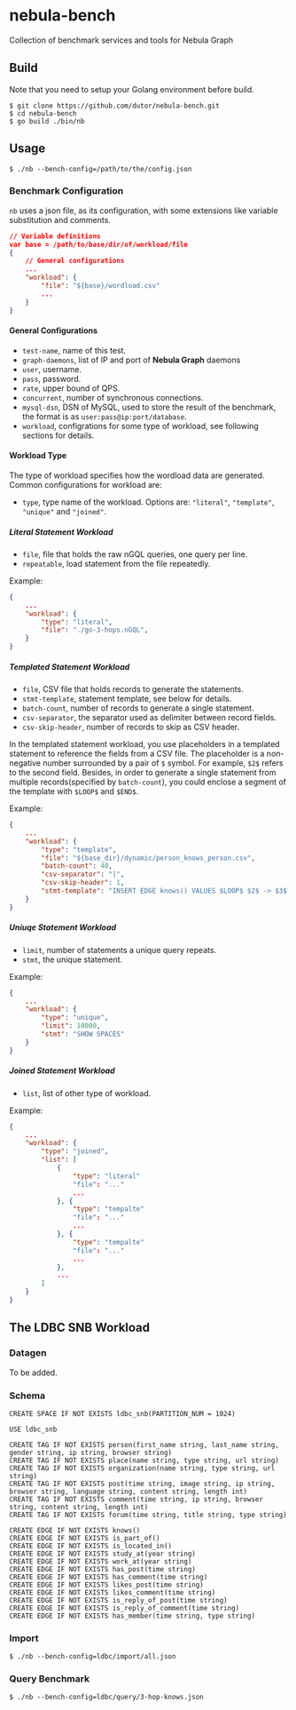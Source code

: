 # nebula-bench
Collection of benchmark services and tools for Nebula Graph

## Build

Note that you need to setup your Golang environment before build.

```shell
$ git clone https://github.com/dutor/nebula-bench.git
$ cd nebula-bench
$ go build ./bin/nb
```

## Usage

```shell
$ ./nb --bench-config=/path/to/the/config.json
```

### Benchmark Configuration
`nb` uses a json file, as its configuration, with some extensions like variable substitution and comments.

```json
// Variable definitions
var base = /path/to/base/dir/of/workload/file
{
    // General configurations
    ...
    "workload": {
        "file": "${base}/wordload.csv"
        ...
    }
}
```

#### General Configurations
  * `test-name`, name of this test.
  * `graph-daemons`, list of IP and port of **Nebula Graph** daemons
  * `user`, username.
  * `pass`, password.
  * `rate`, upper bound of QPS.
  * `concurrent`, number of synchronous connections.
  * `mysql-dsn`, DSN of MySQL, used to store the result of the benchmark, the format is as `user:pass@ip:port/database`.
  * `workload`, configrations for some type of workload, see following sections for details.

#### Workload Type
The type of workload specifies how the wordload data are generated. Common configurations for workload are:
  * `type`, type name of the workload. Options are: `"literal"`, `"template"`, `"unique"` and `"joined"`.

##### Literal Statement Workload
  * `file`, file that holds the raw nGQL queries, one query per line.
  * `repeatable`, load statement from the file repeatedly.

Example:
```json
{
    ...
	"workload": {
		"type": "literal",
		"file": "./go-3-hops.nGQL",
	}
}
```
##### Templated Statement Workload
  * `file`, CSV file that holds records to generate the statements.
  * `stmt-template`, statement template, see below for details.
  * `batch-count`, number of records to generate a single statement.
  * `csv-separator`, the separator used as delimiter between record fields.
  * `csv-skip-header`, number of records to skip as CSV header.

In the templated statement workload, you use placeholders in a templated statement to reference the fields from a CSV file. The placeholder is a non-negative number surrounded by a pair of `$` symbol. For example, `$2$` refers to the second field.
Besides, in order to generate a single statement from multiple records(specified by `batch-count`), you could enclose a segment of the template with `$LOOP$` and `$END$`.

Example:
```json
{
    ...
	"workload": {
		"type": "template",
		"file": "${base_dir}/dynamic/person_knows_person.csv",
		"batch-count": 40,
		"csv-separator": "|",
		"csv-skip-header": 1,
		"stmt-template": "INSERT EDGE knows() VALUES $LOOP$ $2$ -> $3$:()$END$"
	}
}
```

##### Uniuqe Statement Workload
  * `limit`, number of statements a unique query repeats.
  * `stmt`, the unique statement.

Example:
```json
{
    ...
	"workload": {
		"type": "unique",
        "limit": 10000,
		"stmt": "SHOW SPACES"
	}
}
```

##### Joined Statement Workload
  * `list`, list of other type of workload.

Example:
```json
{
    ...
	"workload": {
		"type": "joined",
        "list": [
            {
                "type": "literal"
                "file": "..."
                ...
            }, {
                "type": "tempalte"
                "file": "..."
                ...
            }, {
                "type": "tempalte"
                "file": "..."
                ...
            },
            ...
        ]
	}
}
```

## The LDBC SNB Workload

### Datagen
To be added.

### Schema
```
CREATE SPACE IF NOT EXISTS ldbc_snb(PARTITION_NUM = 1024)

USE ldbc_snb

CREATE TAG IF NOT EXISTS person(first_name string, last_name string, gender string, ip string, browser string)
CREATE TAG IF NOT EXISTS place(name string, type string, url string)
CREATE TAG IF NOT EXISTS organization(name string, type string, url string)
CREATE TAG IF NOT EXISTS post(time string, image string, ip string, browser string, language string, content string, length int)
CREATE TAG IF NOT EXISTS comment(time string, ip string, browser string, content string, length int)
CREATE TAG IF NOT EXISTS forum(time string, title string, type string)

CREATE EDGE IF NOT EXISTS knows()
CREATE EDGE IF NOT EXISTS is_part_of()
CREATE EDGE IF NOT EXISTS is_located_in()
CREATE EDGE IF NOT EXISTS study_at(year string)
CREATE EDGE IF NOT EXISTS work_at(year string)
CREATE EDGE IF NOT EXISTS has_post(time string)
CREATE EDGE IF NOT EXISTS has_comment(time string)
CREATE EDGE IF NOT EXISTS likes_post(time string)
CREATE EDGE IF NOT EXISTS likes_comment(time string)
CREATE EDGE IF NOT EXISTS is_reply_of_post(time string)
CREATE EDGE IF NOT EXISTS is_reply_of_comment(time string)
CREATE EDGE IF NOT EXISTS has_member(time string, type string)
```

### Import
```shell
$ ./nb --bench-config=ldbc/import/all.json
```

### Query Benchmark
```shell
$ ./nb --bench-config=ldbc/query/3-hop-knows.json
```

